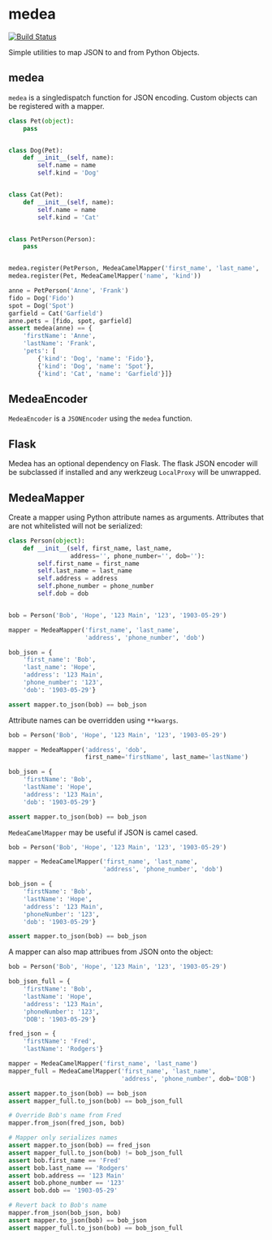 medea
=====

[![Build Status](https://secure.travis-ci.org/kevinbeaty/medea.png)](http://travis-ci.org/kevinbeaty/medea)


Simple utilities to map JSON to and from Python Objects.

## medea
`medea` is a singledispatch function for JSON encoding. Custom objects can be
registered with a mapper.

```python
class Pet(object):
    pass


class Dog(Pet):
    def __init__(self, name):
        self.name = name
        self.kind = 'Dog'


class Cat(Pet):
    def __init__(self, name):
        self.name = name
        self.kind = 'Cat'


class PetPerson(Person):
    pass


medea.register(PetPerson, MedeaCamelMapper('first_name', 'last_name', 'pets'))
medea.register(Pet, MedeaCamelMapper('name', 'kind'))

anne = PetPerson('Anne', 'Frank')
fido = Dog('Fido')
spot = Dog('Spot')
garfield = Cat('Garfield')
anne.pets = [fido, spot, garfield]
assert medea(anne) == {
    'firstName': 'Anne',
    'lastName': 'Frank',
    'pets': [
        {'kind': 'Dog', 'name': 'Fido'},
        {'kind': 'Dog', 'name': 'Spot'},
        {'kind': 'Cat', 'name': 'Garfield'}]}
```


## MedeaEncoder
`MedeaEncoder` is a `JSONEncoder` using the `medea` function.


## Flask

Medea has an optional dependency on Flask. The flask JSON encoder will
be subclassed if installed and any werkzeug `LocalProxy` will be unwrapped.

## MedeaMapper

Create a mapper using Python attribute names as arguments.  Attributes that are not whitelisted will
not be serialized:

```python
class Person(object):
    def __init__(self, first_name, last_name,
                 address='', phone_number='', dob=''):
        self.first_name = first_name
        self.last_name = last_name
        self.address = address
        self.phone_number = phone_number
        self.dob = dob


bob = Person('Bob', 'Hope', '123 Main', '123', '1903-05-29')

mapper = MedeaMapper('first_name', 'last_name',
                     'address', 'phone_number', 'dob')

bob_json = {
    'first_name': 'Bob',
    'last_name': 'Hope',
    'address': '123 Main',
    'phone_number': '123',
    'dob': '1903-05-29'}

assert mapper.to_json(bob) == bob_json
```

Attribute names can be overridden using `**kwargs`.

```python
bob = Person('Bob', 'Hope', '123 Main', '123', '1903-05-29')

mapper = MedeaMapper('address', 'dob',
                     first_name='firstName', last_name='lastName')

bob_json = {
    'firstName': 'Bob',
    'lastName': 'Hope',
    'address': '123 Main',
    'dob': '1903-05-29'}

assert mapper.to_json(bob) == bob_json
```

`MedeaCamelMapper` may be useful if JSON is camel cased.

```python
bob = Person('Bob', 'Hope', '123 Main', '123', '1903-05-29')

mapper = MedeaCamelMapper('first_name', 'last_name',
                          'address', 'phone_number', 'dob')

bob_json = {
    'firstName': 'Bob',
    'lastName': 'Hope',
    'address': '123 Main',
    'phoneNumber': '123',
    'dob': '1903-05-29'}

assert mapper.to_json(bob) == bob_json
```

A mapper can also map attribues from JSON onto the object:

```python
bob = Person('Bob', 'Hope', '123 Main', '123', '1903-05-29')

bob_json_full = {
    'firstName': 'Bob',
    'lastName': 'Hope',
    'address': '123 Main',
    'phoneNumber': '123',
    'DOB': '1903-05-29'}

fred_json = {
    'firstName': 'Fred',
    'lastName': 'Rodgers'}

mapper = MedeaCamelMapper('first_name', 'last_name')
mapper_full = MedeaCamelMapper('first_name', 'last_name',
                               'address', 'phone_number', dob='DOB')

assert mapper.to_json(bob) == bob_json
assert mapper_full.to_json(bob) == bob_json_full

# Override Bob's name from Fred
mapper.from_json(fred_json, bob)

# Mapper only serializes names
assert mapper.to_json(bob) == fred_json
assert mapper_full.to_json(bob) != bob_json_full
assert bob.first_name == 'Fred'
assert bob.last_name == 'Rodgers'
assert bob.address == '123 Main'
assert bob.phone_number == '123'
assert bob.dob == '1903-05-29'

# Revert back to Bob's name
mapper.from_json(bob_json, bob)
assert mapper.to_json(bob) == bob_json
assert mapper_full.to_json(bob) == bob_json_full
```

